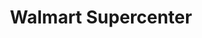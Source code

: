 ---
title: "Walmart Supercenter"
url: /el-paso/walmart-supercenter-gateway-boulevard-west-2/
shop: Supermarkt
---